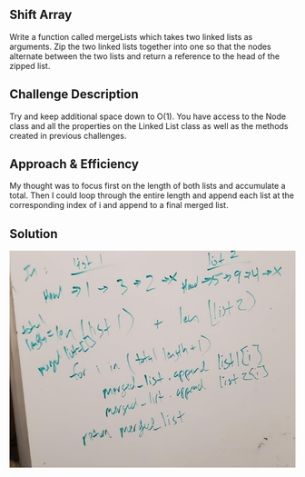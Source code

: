 ## Shift Array
Write a function called mergeLists which takes two linked lists as arguments. Zip the two linked lists together into one so that the nodes alternate between the two lists and return a reference to the head of the zipped list. 

## Challenge Description
Try and keep additional space down to O(1). You have access to the Node class and all the properties on the Linked List class as well as the methods created in previous challenges.

## Approach & Efficiency

My thought was to focus first on the length of both lists and accumulate a total. Then I could loop through the entire length and append each list at the corresponding index of i and append to a final merged list.

## Solution
![](../../assets/ll_merge.jpg)